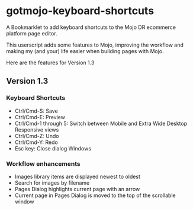 # gotmojo-keyboard-shortcuts

A Bookmarklet to add keyboard shortcuts to the Mojo DR ecommerce platform page editor.

This userscript adds some features to Mojo, improving the workflow and making my (and your) life easier when building pages with Mojo.

Here are the features for Version 1.3

## Version 1.3

### Keyboard Shortcuts

- Ctrl/Cmd-S: Save
- Ctrl/Cmd-E: Preview
- Ctrl/Cmd-1 through 5: Switch between Mobile and Extra Wide Desktop Responsive views
- Ctrl/Cmd-Z: Undo
- Ctrl/Cmd-Y: Redo
- Esc key: Close dialog Windows

### Workflow enhancements

- Images library items are displayed newest to oldest
- Search for images by filename
- Pages Dialog highlights current page with an arrow
- Current page in Pages Dialog is moved to the top of the scrollable window
